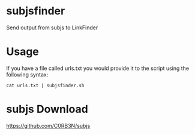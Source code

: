 # subjsfinder
Send output from subjs to LinkFinder

# Usage
If you have a file called urls.txt you would provide it to the script using the following syntax:

```
cat urls.txt | subjsfinder.sh
```

# subjs Download
https://github.com/C0RB3N/subjs
